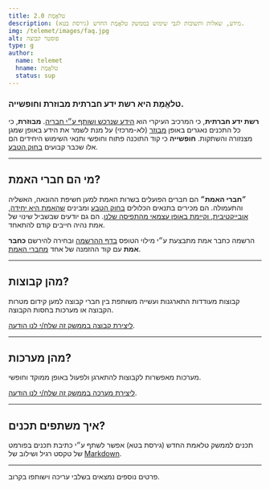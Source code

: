 ```yaml
---
title: טלאֱמֶת 2.0
description: מידע, שאלות ותשובות לגבי שימוש בממשק טלאֱמֶת החדש (גירסת בטא).
img: /telemet/images/faq.jpg
alt: פוסטר קבוצה
type: g
author:
  name: telemet
  hname: טלאֱמֶת
  status: sup
---
```


<!-- ## שאלות ותשובות -->

### טלאֱמֶת היא רשת ידע חברתית מבוזרת וחופשייה.

**רשת ידע חברתית**, כי המרכיב העיקרי הוא [הידע שנרכש ושותף ע״י חבריה](/t). **מבוזרת**, כי כל התכנים נאגרים באופן [מבוזר](https://github.com/telemet/telemet/tree/master/content) (לא-מרכזי) על מנת לשמר את הידע באופן שמגן מצנזורה והשתקות. **חופשייה** כי קוד התוכנה פתוח וחופשי ותנאי השימוש היחידים הם אלו שכבר קבועים [בחוק הטבע](/the.free.mavens/natural-law).

---

## מי הם חברי האמת?

**״חברי האמת״** הם חברים הפועלים בשרות האמת למען חשיפת ההונאה, האשליה והתעמולה. הם מכירים בתנאים הכלולים [בחוק הטבע](/the.free.mavens/natural-law) ומבינים [שהאמת היא יחידה, אובייקטיבית, וקיימת באופן עצמאי מהתפיסה שלנו](/tal.amitay/what-is-truth). הם גם יודעים שבשביל שינוי של אמת נהיה חייבים קודם להתאחד.

הרשמה כחבר אמת מתבצעת ע״י  מילוי הטופס [בדף ההרשמה](/join) ובחירה להירשם **כחבר אמת** עם קוד ההזמנה של אחד [מחברי האמת](/t/list).

---

## מהן קבוצות?

קבוצות מעודדות התארגנות ועשייה משותפת בין חברי קבוצה למען קידום מטרות הקבוצה או מערכות בחסות הקבוצה.

[ליצירת קבוצה בממשק זה שלח/י לנו הודעה](https://t.me/telemetal).

<!-- הרשמה כחבר תומך בקבוצה מתבצעת ע״י מילוי הטופס [בדף ההרשמה](/join) ובחירה להירשם **כחבר תומך בקבוצה** עם קוד ההזמנה של [הקבוצה](/g/list) בה בחרת לתמוך. -->

<!-- ### איך יוצרים קבוצה?

חבר אמת שצבר **50** [מטבעות אמת](#מהן-מטבעות-אמת) יוכל ליצור קבוצת פעילות ע״י בחירת שם, יצירת תיקייה, והזנת פרטי הקבוצה במערכת הקוד הפתוח. -->

---

## מהן מערכות?

מערכות מאפשרות לקבוצות להתארגן ולפעול באופן ממוקד וחופשי.

[ליצירת מערכה בממשק זה שלח/י לנו הודעה](https://t.me/telemetal).

<!-- הרשמה כחבר תומך במערכה מתבצעת ע״י מילוי הטופס [בדף ההרשמה](/join) ובחירה להירשם **כחבר תומך במערכה** עם קוד ההזמנה של [הקבוצה](/g/list) שיזמה את [המערכה](/c).

### איך יוצרים מערכה?

מערכות מנוהלות ע״י קבוצות. יצירת מערכה נעשית באמצעות עריכת דף מערכה במערכת הקוד הפתוח ע״י שיתוף פעולה בין חברי הקבוצה.   -->

<!-- --- -->

<!-- ## מהן מטבעות אמת?

מטבעות אמת הם מטבעות וירטואלים המשמשים כאמצעי תיגמול לפעילות של חברים. ערך מטבע אמת אחד הוא שווה ערך למדד האמת בחברה בישראל. פרטים נוספים נמצאים בשלבי עריכה וישותפו בקרוב. -->

<!-- ככל שהאמת תוערך יותר בקרב הציבור, כך יעלה ערך המטבע. כשהאמת תהפוך לערך עליון בחברה, נוכל כולנו להמיר את המטבע הוירטואלי במטבע דיגיטלי משלנו ע״י יצירת שרשרת בלוקים של העם שאינם תלויים בגוף מרכזי. -->

<!-- ### איך מזדכים במטבעת אמת?

בשלב זה, ישנם 4 דרכים עיקריות להזדכות במטבעות אמת:

1. ע״י הרשמה כחבר אמת.
1. ע״י רישום חברים עם קוד ההזמנה האישי שלך.
1. ע״י הרשמה כחבר תומך בקבוצה.
1. ע״י הרשמה כחבר תומך במערכה. -->

---

## איך משתפים תכנים?

תכנים לממשק טלאמת החדש (גירסת בטא) אפשר לשתף ע״י כתיבת תכנים בפורמט של טקסט רגיל ושילוב של [Markdown](/nimrod.yahad/markdown).



---
פרטים נוספים נמצאים בשלבי עריכה וישותפו בקרוב.

<!--
[^1]: [מקור אטימולוגי של טֵלֵ](https://www.etymonline.com/word/tele-)
[^2]: [מקור אטימולוגי של טֵלוֹס](https://www.etymonline.com/word/telos) -->
